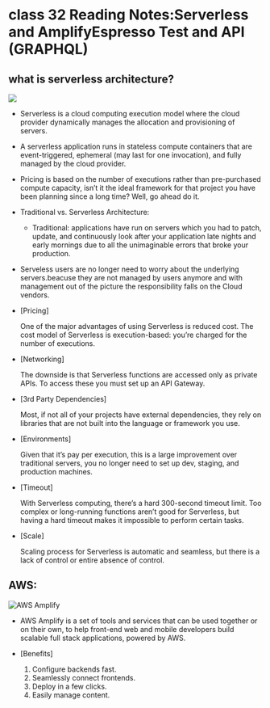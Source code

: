 # class 32 Reading Notes:Serverless and AmplifyEspresso Test and API (GRAPHQL)

## what is serverless architecture?
![](https://cdn2.hubspot.net/hubfs/5129222/Imported_Blog_Media/serverless-architecture-590x474-1.png)


- Serverless is a cloud computing execution model where the cloud provider dynamically manages the allocation and  provisioning of servers.

- A serverless application runs in stateless compute containers that are event-triggered, ephemeral (may last for one invocation), and fully managed by the cloud provider.

- Pricing is based on the number of executions rather than pre-purchased compute capacity, isn’t it the ideal framework for that project you have been planning since a long time? Well, go ahead do it.

- Traditional vs. Serverless Architecture:
   - Traditional: applications have run on servers which you had to patch, update, and continuously look after      your application late  nights and early mornings due to all the unimaginable errors that broke your production.

- Serveless users are no longer need to worry about the underlying servers.beacuse they are not managed by users  anymore and with management out of the picture the responsibility falls on the Cloud vendors.


- [Pricing]

    One of the major advantages of using Serverless is reduced cost. The cost model of Serverless is execution-based: you’re charged for the number of executions.

- [Networking]

   The downside is that Serverless functions are accessed only as private APIs. To access these you must set up an API Gateway.

- [3rd Party Dependencies]

   Most, if not all of your projects have external dependencies, they rely on libraries that are not built into the language or framework you use.

- [Environments]

   Given that it’s pay per execution, this is a large improvement over traditional servers, you no longer need to set up dev, staging, and production machines.

- [Timeout]

   With Serverless computing, there’s a hard 300-second timeout limit. Too complex or long-running functions aren’t good for Serverless, but having a hard timeout makes it impossible to perform certain tasks.

- [Scale]

   Scaling process for Serverless is automatic and seamless, but there is a lack of control or entire absence of control.


## AWS: 
![AWS Amplify](https://res.cloudinary.com/practicaldev/image/fetch/s--zQ-O5dca--/c_imagga_scale,f_auto,fl_progressive,h_900,q_auto,w_1600/https://dev-to-uploads.s3.amazonaws.com/i/tldx6slnss1r9o241718.png)

- AWS Amplify is a set of tools and services that can be used together or on their own, to help front-end web and   mobile developers build scalable full stack applications, powered by AWS.

- [Benefits]

  1. Configure backends fast.
  2. Seamlessly connect frontends.
  3. Deploy in a few clicks.
  4. Easily manage content.

